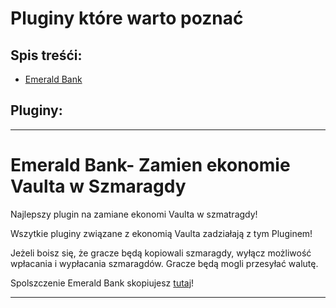 # Pluginy które warto poznać

## Spis treśći:
- [Emerald Bank]()

## Pluginy:

---

# Emerald Bank- Zamien ekonomie Vaulta w Szmaragdy 
Najlepszy plugin na zamiane ekonomi Vaulta w szmatragdy!

Wszytkie pluginy związane z ekonomią Vaulta zadziałają z tym Pluginem!

Jeżeli boisz się, że gracze będą kopiowali szmaragdy, wyłącz możliwość wpłacania i wypłacania szmaragdów. Gracze będą mogli przesyłać walutę.

Spolszczenie Emerald Bank skopiujesz [tutaj](https://github.com/vBagieta/Minecraft/blob/main/Pluginy/Spolszczenia/spolszczenie-emerald-bank.md)!

---
